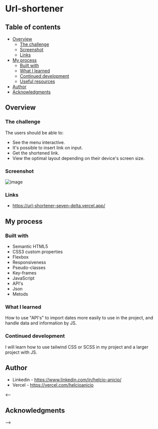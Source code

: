# Url-shortener

## Table of contents

- [Overview](#overview)
  - [The challenge](#the-challenge)
  - [Screenshot](#screenshot)
  - [Links](#links)
- [My process](#my-process)
  - [Built with](#built-with)
  - [What I learned](#what-i-learned)
  - [Continued development](#continued-development)
  - [Useful resources](#useful-resources)
- [Author](#author)
- [Acknowledgments](#acknowledgments)


## Overview


### The challenge

The users should be able to:
- See the menu interactive.
- It's possible to insert link on input.
- Get the shortened link.
- View the optimal layout depending on their device's screen size.

### Screenshot
![image](https://user-images.githubusercontent.com/117602073/222857922-2e8b5765-1d3b-4dd9-91b9-53bebf6c55e0.png)


### Links
- https://url-shortener-seven-delta.vercel.app/

## My process

### Built with

- Semantic HTML5
- CSS3 custom properties
- Flexbox
- Responsiveness
- Pseudo-classes
- Key-frames
- JavaScript
- API's
- Json
- Metods

### What I learned

How to use "API's" to import dates more easily to use in the project, and handle data and information by JS.

<!--
```CSS
.div_illustration {
    width: 45%;
    height: 45%;
    top: 3%;
    left: 27%;
    position: absolute;
    background-image: url(./assets/illustration-woman-online-mobile.svg);
    background-size: contain;
    background-position: 0 0;
    background-repeat: no-repeat;
}
```

```JS
const divs = document.querySelectorAll('.div_informations');
divs.forEach((div) => {
        div.addEventListener('click',() => {
            if (div.classList.contains('show','arrow_rotate')) {
                div.classList.remove('show','arrow_rotate')
            
            } else { 
                divs.forEach(div => div.classList.remove('show','arrow_rotate'))
                 div.classList.add('show','arrow_rotate')
            }
    });
});

```
-->

### Continued development

I will learn how to use tailwind CSS or SCSS in my project and a larger project with JS.

<!--
### Useful resources

This resource helped me a lot to understand how to do to implemented JS.
https://www.w3schools.com/
https://developer.mozilla.org/en-US/
https://stackoverflow.com/
-->

## Author

- Linkedin - https://www.linkedin.com/in/helcio-anicio/ 
- Vercel - https://vercel.com/helcioanicio

<--
## Acknowledgments
 -->
